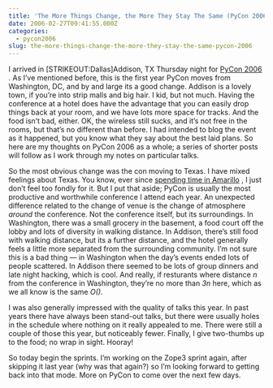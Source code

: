 ```yaml
---
title: 'The More Things Change, the More They Stay The Same (PyCon 2006)'
date: 2006-02-27T09:41:55.000Z
categories:
  - pycon2006
slug: the-more-things-change-the-more-they-stay-the-same-pycon-2006
---
```

I arrived in [<span class="caps">STRIKEOUT</span>:Dallas]Addison, <span class="caps">TX</span> Thursday night for [PyCon 2006][1] . As I’ve mentioned before, this is the first year PyCon moves from Washington, <span class="caps">DC</span>, and by and large its a good change. Addison is a lovely town, if you’re into strip malls and big hair. I kid, but not much. Having the conference at a hotel does have the advantage that you can easily drop things back at your room, and we have lots more space for tracks. And the food isn’t bad, either. <span class="caps">OK</span>, the wireless still sucks, and it’s not free in the rooms, but that’s no different than before. I had intended to blog the event as it happened, but you know what they say about the best laid plans. So here are my thoughts on PyCon 2006 as a whole; a series of shorter posts will follow as I work through my notes on particular talks.

So the most obvious change was the con moving to Texas. I have mixed feelings about Texas. You know, ever since [spending time in Amarillo][2] , I just don’t feel too fondly for it. But I put that aside; PyCon is usually the most productive and worthwhile conference I attend each year. An unexpected difference related to the change of venue is the change of atmosphere _around_ the conference. Not the conference itself, but its surroundings. In Washington, there was a small grocery in the basement, a food court off the lobby and lots of diversity in walking distance. In Addison, there’s still food with walking distance, but its a further distance, and the hotel generally feels a little more separated from the surrounding community. I’m not sure this is a bad thing — in Washington when the day’s events ended lots of people scattered. In Addison there seemed to be lots of group dinners and late night hacking, which is cool. And really, if resturants where distance _n_ from the conference in Washington, they’re no more than _3n_ here, which as we all know is the same _O()_.

I was also generally impressed with the quality of talks this year. In past years there have always been stand-out talks, but there were usually holes in the schedule where nothing on it really appealed to me. There were still a couple of those this year, but noticeably fewer. Finally, I give two-thumbs up to the food; no wrap in sight. Hooray!

So today begin the sprints. I’m working on the Zope3 sprint again, after skipping it last year (why was that again?) so I’m looking forward to getting back into that mode. More on PyCon to come over the next few days.



 [1]: http://us.pycon.org/TX2006/HomePage
 [2]: http://yergler.net/blog/2006/01/02/to-san-francisco-by-way-of-dallas-and-lovely-amarillo/
